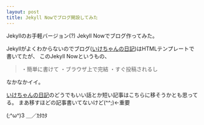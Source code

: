 ```yaml
---
layout: post
title: Jekyll Nowでブログ開設してみた
---
```


Jekyllのお手軽バージョン(?) Jekyll Nowでブログ作ってみた。

Jekyllがよくわからないのでブログ([いけちゃんの日記](http://ikechannel.tk))はHTMLテンプレートで書いてたが、
このJekyll Nowというもの、

>・簡単に書けて
>・ブラウザ上で完結
>・すぐ投稿されるし

なかなかイイ。

[いけちゃんの日記](http://ikechannel.tk)のどうでもいい話とか短い記事はこちらに移そうかとも思ってる。
まあ移すほどの記事書いてないけど(^^;)←重要

(;^ω^)3 ＿／ｶﾀｶﾀ
